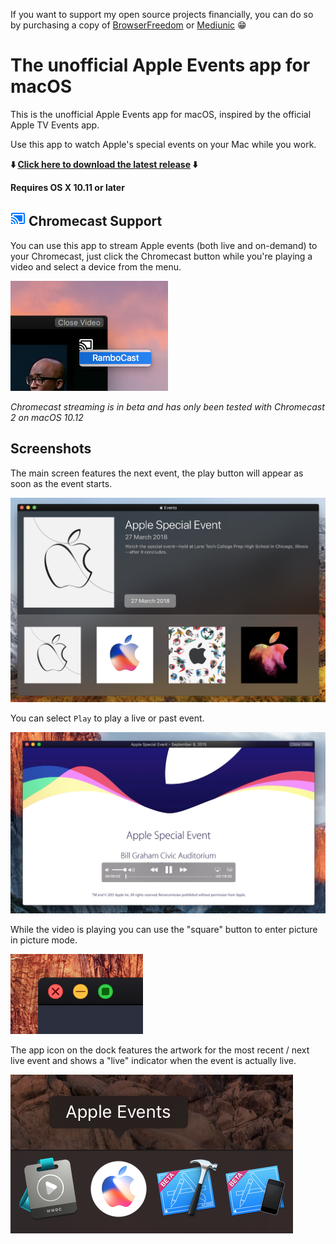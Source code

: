 If you want to support my open source projects financially, you can do so by purchasing a copy of [BrowserFreedom](https://getbrowserfreedom.com) or [Mediunic](https://itunes.apple.com/app/mediunic-medium-client/id1088945121?mt=12) 😁

# The unofficial Apple Events app for macOS

This is the unofficial Apple Events app for macOS, inspired by the official Apple TV Events app.

Use this app to watch Apple's special events on your Mac while you work.

**⬇️ [Click here to download the latest release](https://raw.githubusercontent.com/insidegui/AppleEvents/master/Releases/AppleEvents_latest.zip) ⬇️**

**Requires OS X 10.11 or later**

## ![chromecast](chromecast.png) Chromecast Support

You can use this app to stream Apple events (both live and on-demand) to your Chromecast, just click the Chromecast button while you're playing a video and select a device from the menu.

![chromecastmenu](chromecast-2.png)

*Chromecast streaming is in beta and has only been tested with Chromecast 2 on macOS 10.12*

## Screenshots

The main screen features the next event, the play button will appear as soon as the event starts.

![screenshot](screenshot_mar_2018.png)

You can select `Play` to play a live or past event.

![screenshot2](screenshot2.png)

While the video is playing you can use the "square" button to enter picture in picture mode.

![screenshot3](pipbutton.png)

The app icon on the dock features the artwork for the most recent / next live event and shows a "live" indicator when the event is actually live.

![screenshot4](dockicon.png)